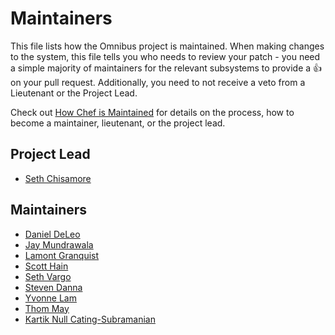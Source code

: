 # Maintainers

This file lists how the Omnibus project is maintained. When making changes
to the system, this file tells you who needs to review your patch - you need a
simple majority of maintainers for the relevant subsystems to provide a :+1: on
your pull request. Additionally, you need to not receive a veto from a
Lieutenant or the Project Lead.

Check out
[How Chef is Maintained](https://github.com/chef/chef-rfc/blob/master/rfc030-maintenance-policy.md#how-the-project-is-maintained)
for details on the process, how to become a maintainer, lieutenant, or the
project lead.

## Project Lead

* [Seth Chisamore](https://github.com/schisamo)

## Maintainers

* [Daniel DeLeo](https://github.com/danielsdeleo)
* [Jay Mundrawala](https://github.com/jaym)
* [Lamont Granquist](https://github.com/lamont-granquist)
* [Scott Hain](https://github.com/scotthain)
* [Seth Vargo](http://github.com/sethvargo)
* [Steven Danna](https://github.com/stevendanna)
* [Yvonne Lam](http://github.com/yzl)
* [Thom May](https://github.com/thommay)
* [Kartik Null Cating-Subramanian](https://github.com/ksubrama)

